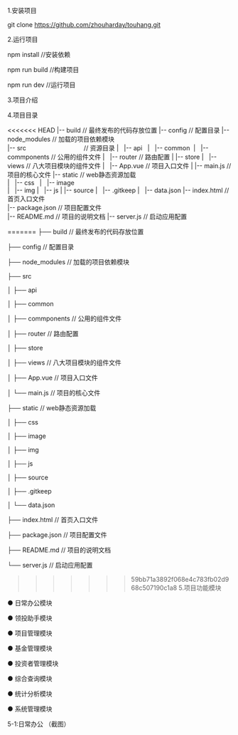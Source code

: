 1.安装项目

git clone https://github.com/zhouharday/touhang.git

2.运行项目

npm install //安装依赖

npm run build //构建项目

npm run dev //运行项目

3.项目介绍


4.项目目录

<<<<<<< HEAD
        |-- build                                // 最终发布的代码存放位置
        |-- config                               // 配置目录
        |-- node_modules                         // 加载的项目依赖模块   
        |-- src                                  // 资源目录
            |   |-- api
           |   |-- common 
            |   |-- commponents                  // 公用的组件文件
            |   |-- router                       // 路由配置
            |   |-- store
            |   |-- views                        // 八大项目模块的组件文件
            |   |-- App.vue                      // 项目入口文件
            |   |-- main.js                      // 项目的核心文件
        |-- static                               // web静态资源加载  
            |   |-- css
           |   |-- image   
            |   |-- img
            |   |-- js 
            |   |-- source 
            |   |-- .gitkeep 
            |   |-- data.json 
        |-- index.html                          // 首页入口文件  
        |-- package.json                        // 项目配置文件  
        |-- README.md                           // 项目的说明文档
        |-- server.js                           // 启动应用配置 

        
=======
├── build                       // 最终发布的代码存放位置

├── config                      // 配置目录

├── node_modules                // 加载的项目依赖模块

├── src

│   ├── api 

│   ├── common

│   ├── commponents             // 公用的组件文件

│   ├── router                  // 路由配置

│   ├── store

│   ├── views                   // 八大项目模块的组件文件

│   ├── App.vue                 // 项目入口文件

│   └── main.js                 // 项目的核心文件

├── static                      // web静态资源加载  

│   ├── css

│   ├── image              

│   ├── img       

│   ├── js 

│   ├── source              

│   ├── .gitkeep                    

│   └── data.json 

├── index.html                  // 首页入口文件     

├── package.json                // 项目配置文件

├── README.md                   // 项目的说明文档

└── server.js                   // 启动应用配置


>>>>>>> 59bb71a3892f068e4c783fb02d968c507190c1a8
5.项目功能模块

● 日常办公模块

● 领投助手模块

● 项目管理模块

● 基金管理模块

● 投资者管理模块

● 综合查询模块

● 统计分析模块

● 系统管理模块


5-1:日常办公
（截图）





























